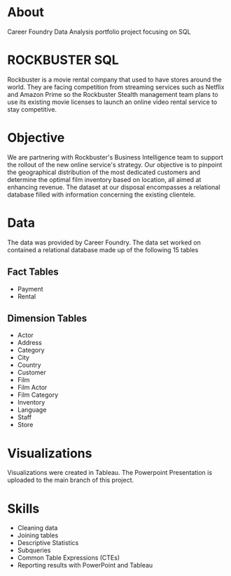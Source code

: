 # About
Career Foundry Data Analysis portfolio project focusing on SQL

# ROCKBUSTER SQL
Rockbuster is a movie rental company that used to have stores around the world. They are facing competition from streaming services such as Netflix and Amazon Prime so the Rockbuster Stealth management team plans to use its existing movie licenses to launch an online video rental service to stay competitive.

# Objective
We are partnering with Rockbuster's Business Intelligence team to support the rollout of the new online service's strategy. Our objective is to pinpoint the geographical distribution of the most dedicated customers and determine the optimal film inventory based on location, all aimed at enhancing revenue. The dataset at our disposal encompasses a relational database filled with information concerning the existing clientele.

# Data
The data was provided by Career Foundry. The data set worked on contained a relational database made up of the following 15 tables 

## Fact Tables
- Payment
- Rental

## Dimension Tables
- Actor
- Address
- Category
- City
- Country
- Customer
- Film
- Film Actor
- Film Category
- Inventory
- Language
- Staff
- Store
# Visualizations
Visualizations were created in Tableau. The Powerpoint Presentation is uploaded to the main branch of this project.
# Skills
- Cleaning data
- Joining tables
- Descriptive Statistics
- Subqueries
- Common Table Expressions (CTEs)
- Reporting results with PowerPoint and Tableau 
